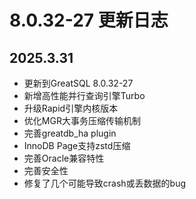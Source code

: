 # 8.0.32-27 更新日志

## 2025.3.31
* 更新到GreatSQL 8.0.32-27
* 新增高性能并行查询引擎Turbo
* 升级Rapid引擎内核版本
* 优化MGR大事务压缩传输机制
* 完善greatdb_ha plugin
* InnoDB Page支持zstd压缩
* 完善Oracle兼容特性
* 完善安全性
* 修复了几个可能导致crash或丢数据的bug

[8.0.32-27]: https://gitee.com/GreatSQL/GreatSQL-Docker/tree/greatsql-8.0.32-27/GreatSQL
